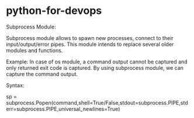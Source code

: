 # python-for-devops


Subprocess Module:

Subprocess module allows to spawn new processes, connect to their input/output/error pipes. This module intends to replace several older modules and functions.

Example: In case of os module, a command output cannot be captured and only returned exit code is captured. By using subprocess module, we can capture the command output.

Syntax: 

sp = subprocess.Popen(command,shell=True/False,stdout=subprocess.PIPE,stderr=subprocess.PIPE,universal_newlines=True)

